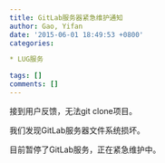 ```yaml
---
title: GitLab服务器紧急维护通知
author: Gao, Yifan
date: '2015-06-01 18:49:53 +0800'
categories:

* LUG服务

tags: []
comments: []
---
```

接到用户反馈，无法git clone项目。

我们发现GitLab服务器文件系统损坏。

目前暂停了GitLab服务，正在紧急维护中。
